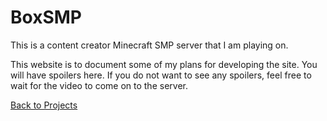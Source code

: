 # BoxSMP
This is a content creator Minecraft SMP server that I am playing on.

This website is to document some of my plans for developing the site. You will have spoilers here. If you do not want to see any spoilers, feel free to wait for the video to come on to the server.

[Back to Projects](%WEBPATH%/projects/)